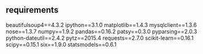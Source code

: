 ## requirements 

beautifulsoup4==4.3.2
ipython==3.1.0
matplotlib==1.4.3
mysqlclient==1.3.6
nose==1.3.7
numpy==1.9.2
pandas==0.16.2
patsy==0.3.0
pyparsing==2.0.3
python-dateutil==2.4.2
pytz==2015.4
requests==2.7.0
scikit-learn==0.16.1
scipy==0.15.1
six==1.9.0
statsmodels==0.6.1
